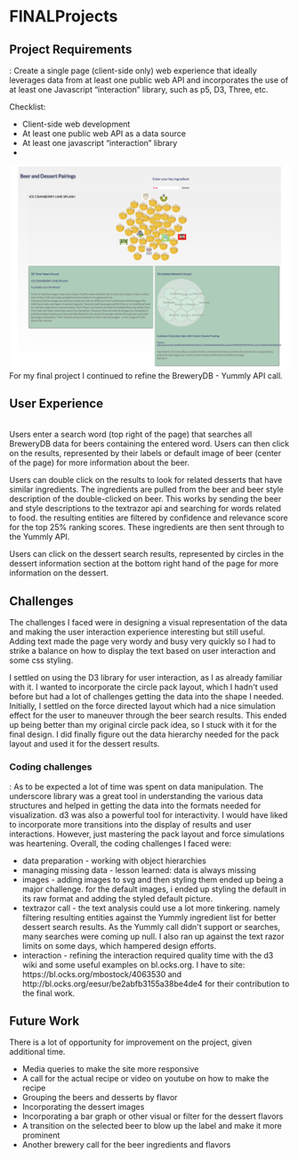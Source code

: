 # FINALProjects
<h2>Project Requirements</h2>:
Create a single page (client-side only) web experience that ideally leverages data from at least one public web API and incorporates the use of at least one Javascript “interaction” library, such as p5, D3, Three, etc.

Checklist:

<ul><li>Client-side web development</li>

<li>At least one public web API as a data source</li>

<li>At least one javascript “interaction” library<li></ul>




![Beer & Dessert Pairings](https://github.com/lanimc/FinalAPIProject/blob/master/screenshot.png)
For my final project I continued to refine the BreweryDB - Yummly API call. <br>
<h2>User Experience</h2><br>
Users enter a search word (top right of the page) that searches all BreweryDB data for beers containing the entered word.
Users can then click on the results, represented by their labels or default image of beer (center of the page) for more information about the beer.

Users can double click on the results  to look for related desserts that have similar ingredients. The ingredients are pulled from the beer and beer style description of the double-clicked on beer. This works by sending the beer and style descriptions to the textrazor api and searching for words related to food. the resulting entities are filtered by confidence and relevance score for the top 25% ranking scores. These ingredients are then sent through to the Yummly API.

Users can click on the dessert search results, represented by circles in the dessert information section at the bottom right hand of the page for more information on the dessert.

<h2>Challenges</h2>
The challenges I faced were in designing a visual representation of the data and making the user interaction experience interesting but still useful. Adding text made the page very wordy and busy very quickly so I had to strike a balance on how to display the text based on user interaction and some css styling.

I settled on using the D3 library for user interaction, as I as already familiar with it. I wanted to incorporate the circle pack layout, which I hadn't used before but had a lot of challenges getting the data into the shape I needed. Initially, I settled on the force directed layout which had a nice simulation effect for the user to maneuver through the beer search results. This ended up being better than my original circle pack idea, so I stuck with it for the final design. 
I did finally figure out the data hierarchy needed for the pack layout and used it for the dessert results. 

<h3>Coding challenges</h3>:
As to be expected a lot of time was spent on data manipulation. The underscore library was a great tool in understanding the various data structures and helped in getting the data into the formats needed for visualization. 
d3 was also a powerful tool for interactivity. I would have liked to incorporate more transitions into the display of results and user interactions. However, just mastering the pack layout and force simulations was heartening. Overall, the coding challenges I faced were:

<ul><li>data preparation - working with object hierarchies</li>

<li>managing missing data - lesson learned: data is always missing</li>

<li>images - adding images to svg and then styling them ended up being a major challenge. for the default images, i ended up styling the default in its raw format and adding the styled default picture. </li>

<li>textrazor call - the text analysis could use a lot more tinkering. namely filtering resulting entities against the Yummly ingredient list for better dessert search results. As the Yummly call didn't support or searches, many searches were coming up null. I also ran up against the text razor limits on some days, which hampered design efforts.</li>

<li>interaction - refining the interaction required quality time with the d3 wiki and some useful examples on bl.ocks.org.
I have to site: https://bl.ocks.org/mbostock/4063530 and http://bl.ocks.org/eesur/be2abfb3155a38be4de4 for their contribution to the final work.</li></ul>

<h2>Future Work</h2>  

There is a lot of opportunity for improvement on the project, given additional time. 

<ul><li>Media queries to make the site more responsive</li>

<li>A call for the actual recipe or video on youtube on how to make the recipe</li> 

<li>Grouping the beers and desserts by flavor</li>

<li>Incorporating the dessert images</li>

<li>Incorporating a bar graph or other visual or filter for the dessert flavors</li>

<li>A transition on the selected beer to blow up the label and make it more prominent</li>

<li>Another brewery call for the beer ingredients and flavors</li></ul>



